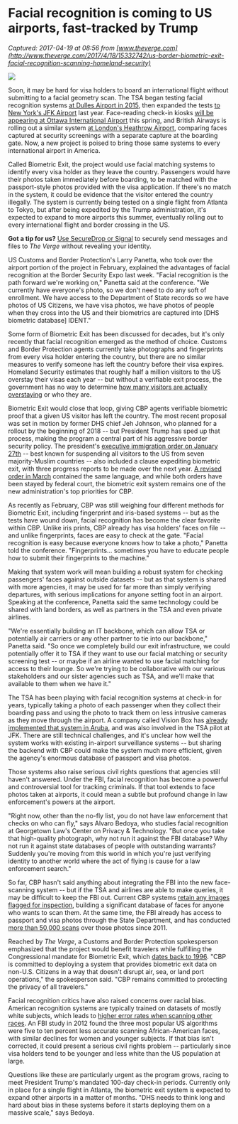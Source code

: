 # Facial recognition is coming to US airports, fast-tracked by Trump

_Captured: 2017-04-19 at 08:56 from [www.theverge.com](http://www.theverge.com/2017/4/18/15332742/us-border-biometric-exit-facial-recognition-scanning-homeland-security)_

![](https://cdn0.vox-cdn.com/thumbor/P2FYJu-nD-LzJTZAB9gOyC3jylk=/0x0:2040x1360/1200x800/filters:focal\(814x1034:1140x1360\)/cdn0.vox-cdn.com/uploads/chorus_image/image/54312673/jbareham_170417_1617_0002.0.jpg)

Soon, it may be hard for visa holders to board an international flight without submitting to a facial geometry scan. The TSA began testing facial recognition systems [at Dulles Airport in 2015](https://motherboard.vice.com/en_us/article/us-customs-quietly-launches-facial-recognition-experiment-at-dc-airport), then expanded the tests [to New York's JFK Airport](http://www.vision-box.com/news/new-yorks-john-f-kennedy-international-airport-deploys-vision-box-biometric-passport-authentication-technology/) last year. Face-reading check-in kiosks [will be appearing at Ottawa International Airport](http://www.cbc.ca/news/technology/cbsa-canada-airports-facial-recognition-kiosk-biometrics-1.4007344) this spring, and British Airways is rolling out a similar system [at London's Heathrow Airport](https://www.bloomberg.com/news/articles/2017-03-24/british-airways-starts-scanning-faces-to-enable-faster-boarding), comparing faces captured at security screenings with a separate capture at the boarding gate. Now, a new project is poised to bring those same systems to every international airport in America.

Called Biometric Exit, the project would use facial matching systems to identify every visa holder as they leave the country. Passengers would have their photos taken immediately before boarding, to be matched with the passport-style photos provided with the visa application. If there's no match in the system, it could be evidence that the visitor entered the country illegally. The system is currently being tested on a single flight from Atlanta to Tokyo, but after being expedited by the Trump administration, it's expected to expand to more airports this summer, eventually rolling out to every international flight and border crossing in the US.

**Got a tip for us?** [Use SecureDrop or Signal](https://apps.voxmedia.com/verge-tips/) to securely send messages and files to _The Verge_ without revealing your identity.

US Customs and Border Protection's Larry Panetta, who took over the airport portion of the project in February, explained the advantages of facial recognition at the Border Security Expo last week. "Facial recognition is the path forward we're working on," Panetta said at the conference. "We currently have everyone's photo, so we don't need to do any soft of enrollment. We have access to the Department of State records so we have photos of US Citizens, we have visa photos, we have photos of people when they cross into the US and their biometrics are captured into [DHS biometric database] IDENT."

Some form of Biometric Exit has been discussed for decades, but it's only recently that facial recognition emerged as the method of choice. Customs and Border Protection agents currently take photographs and fingerprints from every visa holder entering the country, but there are no similar measures to verify someone has left the country before their visa expires. Homeland Security estimates that roughly half a million visitors to the US overstay their visas each year -- but without a verifiable exit process, the government has no way to determine [how many visitors are actually overstaying](https://www.nytimes.com/2016/01/02/us/politics/us-doesnt-know-how-many-foreign-visitors-overstay-visas.html) or who they are.

Biometric Exit would close that loop, giving CBP agents verifiable biometric proof that a given US visitor has left the country. The most recent proposal was set in motion by former DHS chief Jeh Johnson, who planned for a rollout by the beginning of 2018 -- but President Trump has sped up that process, making the program a central part of his aggressive border security policy. The president's [executive immigration order on January 27th](https://www.whitehouse.gov/the-press-office/2017/01/27/executive-order-protecting-nation-foreign-terrorist-entry-united-states) -- best known for suspending all visitors to the US from seven majority-Muslim countries -- also included a clause expediting biometric exit, with three progress reports to be made over the next year. [A revised order in March](https://www.whitehouse.gov/the-press-office/2017/03/06/executive-order-protecting-nation-foreign-terrorist-entry-united-states) contained the same language, and while both orders have been stayed by federal court, the biometric exit system remains one of the new administration's top priorities for CBP.

As recently as February, CBP was still weighing four different methods for Biometric Exit, including fingerprint and iris-based systems -- but as the tests have wound down, facial recognition has become the clear favorite within CBP. Unlike iris prints, CBP already has visa holders' faces on file -- and unlike fingerprints, faces are easy to check at the gate. "Facial recognition is easy because everyone knows how to take a photo," Panetta told the conference. "Fingerprints... sometimes you have to educate people how to submit their fingerprints to the machine."

Making that system work will mean building a robust system for checking passengers' faces against outside datasets -- but as that system is shared with more agencies, it may be used for far more than simply verifying departures, with serious implications for anyone setting foot in an airport. Speaking at the conference, Panetta said the same technology could be shared with land borders, as well as partners in the TSA and even private airlines.

"We're essentially building an IT backbone, which can allow TSA or potentially air carriers or any other partner to tie into our backbone," Panetta said. "So once we completely build our exit infrastructure, we could potentially offer it to TSA if they want to use our facial matching or security screening test -- or maybe if an airline wanted to use facial matching for access to their lounge. So we're trying to be collaborative with our various stakeholders and our sister agencies such as TSA, and we'll make that available to them when we have it."

The TSA has been playing with facial recognition systems at check-in for years, typically taking a photo of each passenger when they collect their boarding pass and using the photo to track them on less intrusive cameras as they move through the airport. A company called Vision Box has [already implemented that system in Aruba](http://www.vision-box.com/news/aruba-international-airport-inaugurates-extension-of-aruba-happy-flow/), and was also involved in the TSA pilot at JFK. There are still technical challenges, and it's unclear how well the system works with existing in-airport surveillance systems -- but sharing the backend with CBP could make the system much more efficient, given the agency's enormous database of passport and visa photos.

Those systems also raise serious civil rights questions that agencies still haven't answered. Under the FBI, facial recognition has become a powerful and controversial tool for tracking criminals. If that tool extends to face photos taken at airports, it could mean a subtle but profound change in law enforcement's powers at the airport.

"Right now, other than the no-fly list, you do not have law enforcement that checks on who can fly," says Alvaro Bedoya, who studies facial recognition at Georgetown Law's Center on Privacy & Technology. "But once you take that high-quality photograph, why not run it against the FBI database? Why not run it against state databases of people with outstanding warrants? Suddenly you're moving from this world in which you're just verifying identity to another world where the act of flying is cause for a law enforcement search."

So far, CBP hasn't said anything about integrating the FBI into the new face-scanning system -- but if the TSA and airlines are able to make queries, it may be difficult to keep the FBI out. Current CBP systems [retain any images flagged for inspection](https://www.dhs.gov/sites/default/files/publications/privacy-pia-cbp-1to1facialcomparisonproject-october2016.pdf), building a significant database of faces for anyone who wants to scan them. At the same time, the FBI already has access to passport and visa photos through the State Department, and has conducted [more than 50,000 scans](https://www.gao.gov/assets/680/677098.pdf) over those photos since 2011.

Reached by _The Verge_, a Customs and Border Protection spokesperson emphasized that the project would benefit travelers while fulfilling the Congressional mandate for Biometric Exit, which [dates back to 1996](https://en.wikipedia.org/wiki/Illegal_Immigration_Reform_and_Immigrant_Responsibility_Act_of_1996). "CBP is committed to deploying a system that provides biometric exit data on non-U.S. Citizens in a way that doesn't disrupt air, sea, or land port operations," the spokesperson said. "CBP remains committed to protecting the privacy of all travelers."

Facial recognition critics have also raised concerns over racial bias. American recognition systems are typically trained on datasets of mostly white subjects, which leads to [higher error rates when scanning other races](https://www.perpetuallineup.org/findings/racial-bias). An FBI study in 2012 found the three most popular US algorithms were five to ten percent less accurate scanning African-American faces, with similar declines for women and younger subjects. If that bias isn't corrected, it could present a serious civil rights problem -- particularly since visa holders tend to be younger and less white than the US population at large.

Questions like these are particularly urgent as the program grows, racing to meet President Trump's mandated 100-day check-in periods. Currently only in place for a single flight in Atlanta, the biometric exit system is expected to expand other airports in a matter of months. "DHS needs to think long and hard about bias in these systems before it starts deploying them on a massive scale," says Bedoya.
